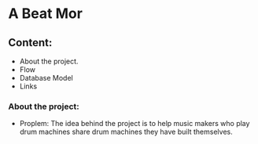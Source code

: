 # A Beat Mor

## Content:
- About the project.
- Flow
- Database Model
- Links

### About the project:
- Proplem:
The idea behind the project is to help music makers who play drum machines share drum machines they have built themselves. 

